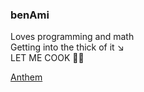 ### benAmi

Loves programming and math <br>
Getting into the thick of it ↘ <br>
LET ME COOK 👨‍🍳

[Anthem](https://www.youtube.com/watch?v=tas0O586t80)

<!--
**benAmi6360/benAmi6360** is a ✨ _special_ ✨ repository because its `README.md` (this file) appears on your GitHub profile.

Here are some ideas to get you started:

- 🔭 I’m currently working on ...
- 🌱 I’m currently learning ...
- 👯 I’m looking to collaborate on ...
- 🤔 I’m looking for help with ...
- 💬 Ask me about ...
- 📫 How to reach me: ...
- 😄 Pronouns: ...
- ⚡ Fun fact: ...
-->
